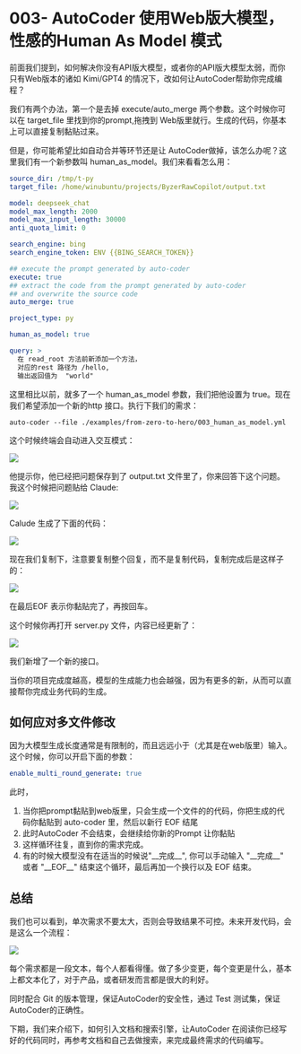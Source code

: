 # 003- AutoCoder 使用Web版大模型，性感的Human As Model 模式

前面我们提到，如何解决你没有API版大模型，或者你的API版大模型太弱，而你只有Web版本的诸如 Kimi/GPT4 的情况下，改如何让AutoCoder帮助你完成编程？

我们有两个办法，第一个是去掉 execute/auto_merge 两个参数。这个时候你可以在 target_file 里找到你的prompt,拖拽到 Web版里就行。生成的代码，你基本上可以直接复制黏贴过来。

但是，你可能希望比如自动合并等环节还是让 AutoCoder做掉，该怎么办呢？这里我们有一个新参数叫 human_as_model。我们来看看怎么用：

```yml
source_dir: /tmp/t-py
target_file: /home/winubuntu/projects/ByzerRawCopilot/output.txt 

model: deepseek_chat
model_max_length: 2000
model_max_input_length: 30000
anti_quota_limit: 0

search_engine: bing
search_engine_token: ENV {{BING_SEARCH_TOKEN}}

## execute the prompt generated by auto-coder
execute: true
## extract the code from the prompt generated by auto-coder 
## and overwrite the source code
auto_merge: true

project_type: py

human_as_model: true

query: >
  在 read_root 方法前新添加一个方法，
  对应的rest 路径为 /hello, 
  输出返回值为  "world"  
```
这里相比以前，就多了一个 human_as_model 参数，我们把他设置为 true。现在我们希望添加一个新的http 接口。执行下我们的需求：

```shell
auto-coder --file ./examples/from-zero-to-hero/003_human_as_model.yml
```

这个时候终端会自动进入交互模式：

![](../images/image5.png)

他提示你，他已经把问题保存到了 output.txt 文件里了，你来回答下这个问题。我这个时候把问题贴给 Claude:

![](../images/image6.png)

Calude 生成了下面的代码：

![](../images/image7.png)

现在我们复制下，注意要复制整个回复，而不是复制代码，复制完成后是这样子的：

![](../images/image8.png)

在最后EOF 表示你黏贴完了，再按回车。

这个时候你再打开 server.py 文件，内容已经更新了：

![](../images/image9.png)

我们新增了一个新的接口。

当你的项目完成度越高，模型的生成能力也会越强，因为有更多的新，从而可以直接帮你完成业务代码的生成。

## 如何应对多文件修改

因为大模型生成长度通常是有限制的，而且远远小于（尤其是在web版里）输入。这个时候，你可以开启下面的参数：

```yaml
enable_multi_round_generate: true
```

此时，

1. 当你把prompt黏贴到web版里，只会生成一个文件的的代码，你把生成的代码你黏贴到 auto-coder 里，然后以新行 EOF  结尾
2. 此时AutoCoder 不会结束，会继续给你新的Prompt 让你黏贴
3. 这样循环往复，直到你的需求完成。
4. 有的时候大模型没有在适当的时候说"\_\_完成\_\_", 你可以手动输入 "\_\_完成\_\_" 或者 "\_\_EOF\_\_" 结束这个循环，最后再加一个换行以及 EOF 结束。


## 总结

我们也可以看到，单次需求不要太大，否则会导致结果不可控。未来开发代码，会是这么一个流程：

![](../images/image10.png)

每个需求都是一段文本，每个人都看得懂。做了多少变更，每个变更是什么，基本上都文本化了，对于产品，或者研发而言都是很大的利好。

同时配合 Git 的版本管理，保证AutoCoder的安全性，通过 Test 测试集，保证 AutoCoder的正确性。

下期，我们来介绍下，如何引入文档和搜索引擎，让AutoCoder 在阅读你已经写好的代码同时，再参考文档和自己去做搜索，来完成最终需求的代码编写。
